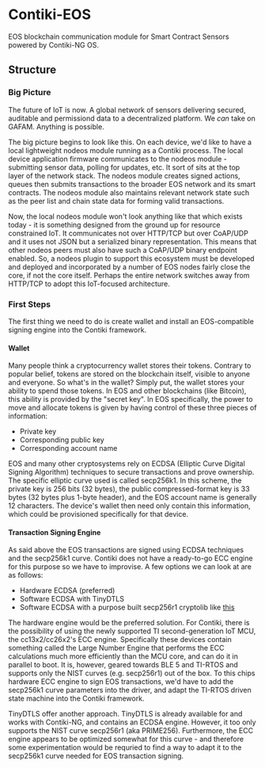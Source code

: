# Contiki-EOS
EOS blockchain communication module for Smart Contract Sensors powered by Contiki-NG OS.

## Structure

### Big Picture

The future of IoT is now.  A global network of sensors delivering secured, auditable and permissiond data to a decentralized platform. We _can_ take on GAFAM.  Anything is possible.

The big picture begins to look like this.  On each device, we'd like to have a local lightweight nodeos module running as a Contiki process.  The local device application firmware communicates to the nodeos module - submitting sensor data, polling for updates, etc.  It sort of sits at the top layer of the network stack. The nodeos module creates signed actions, queues then submits transactions to the broader EOS network and its smart contracts. The nodeos module also maintains relevant network state such as the peer list and chain state data for forming valid transactions. 

Now, the local nodeos module won't look anything like that which exists today - it is something designed from the ground up for resource constrained IoT.  It communicates not over HTTP/TCP but over CoAP/UDP and it uses not JSON but a serialized binary representation.  This means that other nodeos peers must also have such a CoAP/UDP binary endpoint enabled.  So, a nodeos plugin to support this ecosystem must be developed and deployed and incorporated by a number of EOS nodes fairly close the core, if not the core itself.  Perhaps the entire network switches away from HTTP/TCP to adopt this IoT-focused architecture.

### First Steps

The first thing we need to do is create wallet and install an EOS-compatible signing engine into the Contiki framework.

#### Wallet

Many people think a cryptocurrency wallet stores their tokens. Contrary to popular belief, tokens are stored on the blockchain itself, visible to anyone and everyone.  So what's in the wallet?  Simply put, the wallet stores your ability to spend those tokens.  In EOS and other blockchains (like Bitcoin), this ability is provided by the "secret key".  In EOS specifically, the power to move and allocate tokens is given by having control of these three pieces of information:
* Private key
* Corresponding public key
* Corresponding account name

EOS and many other cryptosystems rely on ECDSA (Elliptic Curve Digital Signing Algorithm) techniques to secure transactions and prove ownership.  The specific elliptic curve used is called secp256k1. In this scheme, the private key is 256 bits (32 bytes), the public compressed-format key is 33 bytes (32 bytes plus 1-byte header), and the EOS account name is generally 12 characters.  The device's wallet then need only contain this information, which could be provisioned specifically for that device.

#### Transaction Signing Engine

As said above the EOS transactions are signed using ECDSA techniques and the secp256k1 curve.  Contiki does not have a ready-to-go ECC engine for this purpose so we have to improvise.  A few options we can look at are as follows:
* Hardware ECDSA (preferred)
* Software ECDSA with TinyDTLS
* Software ECDSA with a purpose built secp256r1 cryptolib like [this](https://github.com/bitcoin-core/secp256k1 )

The hardware engine would be the preferred solution.  For Contiki, there is the possibility of using the newly supported TI second-generation IoT MCU, the cc13x2/cc26x2's ECC engine.  Specifically these devices contain something called the Large Number Engine that performs the ECC calculations much more efficiently than the MCU core, and can do it in parallel to boot.  It is, however, geared towards BLE 5 and TI-RTOS and supports only the NIST curves (e.g. secp256r1) out of the box.  To this chips hardware ECC engine to sign EOS transactions, we'd have to add the secp256k1 curve parameters into the driver, and adapt the TI-RTOS driven state machine into the Contiki framework.

TinyDTLS offer another approach.  TinyDTLS is already available for and works with Contiki-NG, and contains an ECDSA engine.  However, it too only supports the NIST curve secp256r1 (aka PRIME256).  Furthermore, the ECC engine appears to be optimized somewhat for this curve - and therefore some experimentation would be requried to find a way to adapt it to the secp256k1 curve needed for EOS transaction signing.


